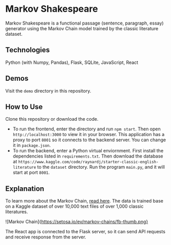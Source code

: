 # Markov Shakespeare
Markov Shakespeare is a functional passage (sentence, paragraph, essay) generator using the Markov Chain model trained by the classic literature dataset.

## Technologies
Python (with Numpy, Pandas), Flask, SQLite, JavaScript, React

## Demos
Visit the `demo` directory in this repository.

## How to Use
Clone this repository or download the code.  
- To run the frontend, enter the directory and run `npm start`. Then open `http://localhost:3000` to view it in your browser. This application has a proxy to port `8001` so it connects to the backend server. You can change it in `package.json`.
- To run the backend, enter a Python virtual enviornment. First install the dependencies listed in `requirements.txt`. Then download the database at `https://www.kaggle.com/code/raynardj/starter-classic-english-literature` to the `dataset` directory. Run the program `main.py`, and it will start at port `8001`. 

## Explanation
To learn more about the Markov Chain, [read here](https://en.wikipedia.org/wiki/Markov_chain). The data is trained base on a Kaggle dataset of over 10,000 text files of over 1,000 classic literatures. 

![Markov Chain]{https://setosa.io/ev/markov-chains/fb-thumb.png}

The React app is connected to the Flask server, so it can send API requests and receive response from the server.


